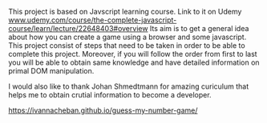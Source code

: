 This project is based on Javscript learning course.
Link to it on Udemy www.udemy.com/course/the-complete-javascript-course/learn/lecture/22648403#overview
Its aim is to get a general idea about how you can create a game using a browser and some javascript.
This project consist of steps that need to be taken in order to be able to complete this project. Moreover, if you will follow the order from first to last you will be able to obtain same knowledge and have detailed information on primal DOM manipulation.

I would also like to thank Johan Shmedtmann for amazing curiculum that helps me to obtain crutial information to become a developer.

https://ivannacheban.github.io/guess-my-number-game/
